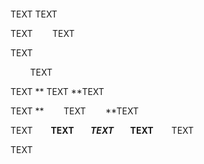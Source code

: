 &nbsp;

&nbsp; &nbsp; &nbsp;&nbsp; &nbsp;

TEXT TEXT

TEXT &nbsp; &nbsp; &nbsp;&nbsp; TEXT

TEXT

&nbsp; &nbsp; &nbsp; &nbsp; TEXT &nbsp; &nbsp; &nbsp; &nbsp;

TEXT **&nbsp;TEXT&nbsp;**TEXT

TEXT **&nbsp; &nbsp; &nbsp; &nbsp; TEXT &nbsp; &nbsp; &nbsp; &nbsp;**TEXT

TEXT &nbsp; &nbsp;**&nbsp; &nbsp; TEXT &nbsp; &nbsp;*&nbsp; &nbsp; TEXT &nbsp; &nbsp;* &nbsp;&nbsp; TEXT &nbsp; &nbsp;** &nbsp;&nbsp; TEXT

TEXT &nbsp;&nbsp;